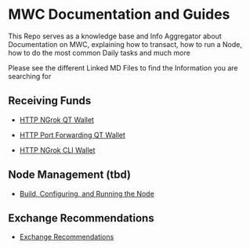 # MWC Documentation and Guides
This Repo serves as a knowledge base and Info Aggregator about Documentation on MWC, explaining how to transact, how to run a Node, how to do the most common Daily tasks and much more

Please see the different Linked MD Files to find the Information you are searching for


## Receiving Funds

- [HTTP NGrok QT Wallet](receive_http_ngrok_qt-wallet.md)

- [HTTP Port Forwarding QT Wallet](receive_http_port_forwarding_qt-wallet.md)

- [HTTP NGrok CLI Wallet](receive_http_ngrok_cli-wallet.md)


## Node Management (tbd)

- [Build, Configuring, and Running the Node](https://github.com/mwcproject/mwc-node/blob/master/doc/build.md)


## Exchange Recommendations

- [Exchange Recommendations](https://github.com/mwcproject/mwc-node/blob/master/doc/exchange_recommendations.md)

